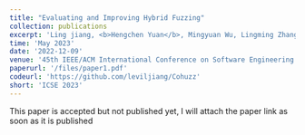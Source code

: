 ```yaml
---
title: "Evaluating and Improving Hybrid Fuzzing"
collection: publications
excerpt: 'Ling jiang, <b>Hengchen Yuan</b>, Mingyuan Wu, Lingming Zhang, Yuqun Zhang'
time: 'May 2023'
date: '2022-12-09'
venue: '45th IEEE/ACM International Conference on Software Engineering'
paperurl: '/files/paper1.pdf'
codeurl: 'https://github.com/leviljiang/Cohuzz'
short: 'ICSE 2023'
---
```

<!-- This paper is about the number 1. The number 2 is left for future work.

[Download paper here](http://academicpages.github.io/files/paper1.pdf)

Recommended citation: Your Name, You. (2009). "Paper Title Number 1." <i>Journal 1</i>. 1(1). -->
This paper is accepted but not published yet, I will attach the paper link as soon as it is published
